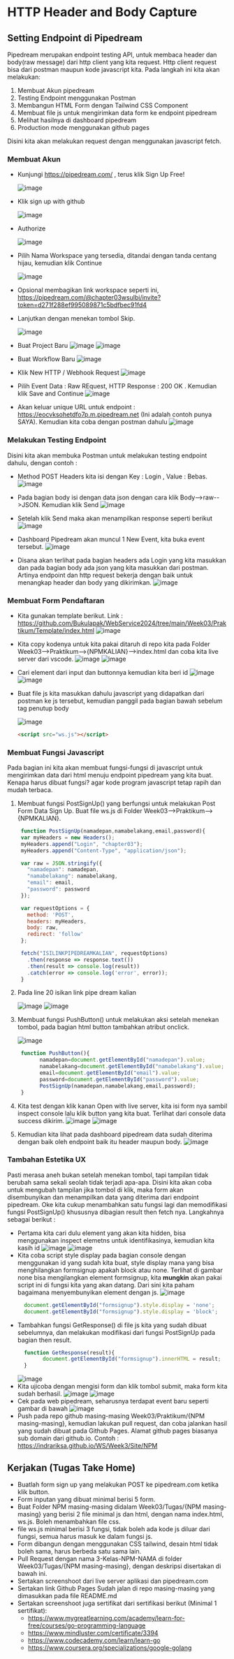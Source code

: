 # HTTP Header and Body Capture

## Setting Endpoint di Pipedream

Pipedream merupakan endpoint testing API, untuk membaca header dan body(raw message) dari http client yang kita request. Http client request bisa dari postman maupun kode javascript kita. Pada langkah ini kita akan melakukan:
1. Membuat Akun pipedream
2. Testing Endpoint menggunakan Postman
3. Membangun HTML Form dengan Tailwind CSS Component
4. Membuat file js untuk mengirimkan data form ke endpoint pipedream
5. Melihat hasilnya di dashboard pipedream
6. Production mode menggunakan github pages

Disini kita akan melakukan request dengan menggunakan javascript fetch.

### Membuat Akun

* Kunjungi https://pipedream.com/ , terus klik Sign Up Free! 

  ![image](https://user-images.githubusercontent.com/11188109/220200037-5f556ae6-3bd6-4aa3-9869-00c1d119bb51.png)
  
* Klik sign up with github

  ![image](https://user-images.githubusercontent.com/26703717/222384917-1c39dada-86f2-401e-a394-bdb561eaeac3.png) 
* Authorize

  ![image](https://user-images.githubusercontent.com/26703717/222384917-1c39dada-86f2-401e-a394-bdb561eaeac3.png) 
  
* Pilih Nama Workspace yang tersedia, ditandai dengan tanda centang hijau, kemudian klik Continue

  ![image](https://user-images.githubusercontent.com/26703717/222385437-4206ac91-7c76-46b5-9ed1-807f59f47136.png)
* Opsional membagikan link workspace seperti ini, https://pipedream.com/@chapter03wsulbi/invite?token=d271f288ef995089871c5bdfbec91fd4
* Lanjutkan dengan menekan tombol Skip.
  
  ![image](https://user-images.githubusercontent.com/26703717/222385986-dbf17b1e-2d40-45d9-b6f9-6ad5ce111a0d.png)

* Buat Project Baru
![image](https://github.com/Bukulapak/WebService2024/assets/26703717/7931de30-ebb4-4a38-b81c-4d8ee4634a2f)
![image](https://github.com/Bukulapak/WebService2024/assets/26703717/46ec8f9a-cd7d-4148-bb63-dbd1fc25207e)

* Buat Workflow Baru
![image](https://github.com/Bukulapak/WebService2024/assets/26703717/4c588571-bec3-4036-a076-d7bacc87d6f8)

* Klik New HTTP / Webhook Request
  ![image](https://user-images.githubusercontent.com/26703717/222385768-722b1c42-a0a7-4d67-8508-e5645308e928.png)
* Pilih Event Data : Raw REquest, HTTP Response : 200 OK . Kemudian klik Save and Continue
  ![image](https://github.com/Bukulapak/WebService2024/assets/26703717/3912d977-8fdc-40f7-a8de-2d233d5409c7)
* Akan keluar unique URL untuk endpoint : https://eocvksohetdfo7p.m.pipedream.net (Ini adalah contoh punya SAYA). Kemudian kita coba dengan postman dahulu
  ![image](https://github.com/Bukulapak/WebService2024/assets/26703717/fe94bcf0-f078-4507-b6cc-0c7e6f0fa258)

### Melakukan Testing Endpoint

Disini kita akan membuka Postman untuk melakukan testing endpoint dahulu, dengan contoh :
* Method POST Headers kita isi dengan Key : Login , Value : Bebas. 
  ![image](https://github.com/Bukulapak/WebService2024/assets/26703717/7a424526-6eca-4c39-a66f-61f013e433e1)
  
* Pada bagian body isi dengan data json dengan cara klik Body-->raw-->JSON. Kemudian klik Send
  ![image](https://github.com/Bukulapak/WebService2024/assets/26703717/5ba5e49c-7074-468e-b9d4-f5ee9b5961a6)

* Setelah klik Send maka akan menampilkan response seperti berikut
  ![image](https://github.com/Bukulapak/WebService2024/assets/26703717/d26abc39-c42f-4723-86a5-54c7ca9b0138)

* Dashboard Pipedream akan muncul 1 New Event, kita buka event tersebut.
  ![image](https://github.com/Bukulapak/WebService2024/assets/26703717/bb61f426-7cfc-48ef-a28e-ef2e8a30d0e0)

* Disana akan terlihat pada bagian headers ada Login yang kita masukkan dan pada bagian body ada json yang kita masukkan dari postman. Artinya endpoint dan http request bekerja dengan baik untuk menangkap header dan body yang dikirimkan.
  ![image](https://github.com/Bukulapak/WebService2024/assets/26703717/c94a591f-fe9b-4b7e-a452-72ef99a65ba5)

### Membuat Form Pendaftaran

* Kita gunakan template berikut. Link : https://github.com/Bukulapak/WebService2024/tree/main/Week03/Praktikum/Template/index.html
  ![image](https://github.com/Bukulapak/WebService2024/assets/26703717/89cb1eb1-ba82-4c79-9405-961d467e781f)
* Kita copy kodenya untuk kita pakai ditaruh di repo kita pada Folder Week03-->Praktikum-->{NPMKALIAN}-->index.html dan coba kita live server dari vscode.
  ![image](https://user-images.githubusercontent.com/26703717/222399786-36156e16-adc7-4327-8bdd-92f3f2e9de2c.png)
  ![image](https://github.com/Bukulapak/WebService2024/assets/26703717/a8fbcb9e-a32a-4f9d-b666-b23b159327be)
* Cari element dari input dan buttonnya kemudian kita beri id
  ![image](https://github.com/Bukulapak/WebService2024/assets/26703717/f6720026-a621-4e4d-b968-9814f7c95972)
  ![image](https://github.com/indrariksa/ws2024test/assets/26703717/d9b6db50-fa76-41b6-98c5-c2d0f68440f6)
* Buat file js kita masukkan dahulu javascript yang didapatkan dari postman ke js tersebut, kemudian panggil pada bagian bawah sebelum tag penutup body

  ![image](https://user-images.githubusercontent.com/26703717/222392397-900e8868-f866-46e4-b939-abaad852c444.png)
  ```html
  <script src="ws.js"></script>
  ```


### Membuat Fungsi Javascript

Pada bagian ini kita akan membuat fungsi-fungsi di javascript untuk mengirimkan data dari html menuju endpoint pipedream yang kita buat. Kenapa harus dibuat fungsi? agar kode program javascript tetap rapih dan mudah terbaca.
1. Membuat fungsi PostSignUp() yang berfungsi untuk melakukan Post Form Data Sign Up. Buat file ws.js di Folder Week03-->Praktikum-->{NPMKALIAN}. 
   ```javascript
    function PostSignUp(namadepan,namabelakang,email,password){
    var myHeaders = new Headers();
    myHeaders.append("Login", "chapter03");
    myHeaders.append("Content-Type", "application/json");
   
    var raw = JSON.stringify({
      "namadepan": namadepan,
      "namabelakang": namabelakang,
      "email": email,
      "password": password
    });
   
    var requestOptions = {
      method: 'POST',
      headers: myHeaders,
      body: raw,
      redirect: 'follow'
    };
   
    fetch("ISILINKPIPEDREAMKALIAN", requestOptions)
      .then(response => response.text())
      .then(result => console.log(result))
      .catch(error => console.log('error', error));
    }
   ```
2. Pada line 20 isikan link pipe dream kalian

   ![image](https://github.com/Bukulapak/WebService2024/assets/26703717/a4809473-09ce-4704-988d-5b9f47e57228)
   ![image](https://github.com/indrariksa/ws2024test/assets/26703717/77062c0f-201f-42c0-b0aa-942870b6cbab)

3. Membuat fungsi PushButton() untuk melakukan aksi setelah menekan tombol, pada bagian html button tambahkan atribut onclick.

   ![image](https://user-images.githubusercontent.com/11188109/220208507-0d5cb2cc-4979-410c-a3e0-a804caa732c4.png)
   ```javascript
    function PushButton(){
          namadepan=document.getElementById("namadepan").value;
          namabelakang=document.getElementById("namabelakang").value;
          email=document.getElementById("email").value;
          password=document.getElementById("password").value;
          PostSignUp(namadepan,namabelakang,email,password);
    }
   ```
4. Kita test dengan klik kanan Open with live server, kita isi form nya sambil inspect console lalu klik button yang kita buat. Terlihat dari console data success dikirim. 
   ![image](https://user-images.githubusercontent.com/26703717/222400423-db80721c-07df-412f-bee6-cd5928b76e98.png)
   ![image](https://github.com/Bukulapak/WebService2024/assets/26703717/5ade8525-9813-40e0-aec2-ba01f87e595e)
5. Kemudian kita lihat pada dashboard pipedream data sudah diterima dengan baik oleh endpoint baik itu header maupun body.
   ![image](https://github.com/indrariksa/ws2024test/assets/26703717/44e023f3-0560-4c28-88df-5b35ddeacd78)

### Tambahan Estetika UX

Pasti merasa aneh bukan setelah menekan tombol, tapi tampilan tidak berubah sama sekali seolah tidak terjadi apa-apa. Disini kita akan coba untuk mengubah tampilan jika tombol di klik, maka form akan disembunyikan dan menampilkan data yang diterima dari endpoint pipedream. Oke kita cukup menambahkan satu fungsi lagi dan memodifikasi fungsi PostSignUp() khususnya dibagian result then fetch nya. Langkahnya sebagai berikut :

* Pertama kita cari dulu element yang akan kita hidden, bisa menggunakan inspect elemetns untuk identifikasinya, kemudian kita kasih id
  ![image](https://github.com/Bukulapak/WebService2024/assets/26703717/988d4508-6697-4f67-995d-5bf672a3a602)
  ![image](https://user-images.githubusercontent.com/11188109/220210342-a81493b4-453b-4cd1-a526-3ca1092f6ebc.png)
* Kita coba script style display pada bagian console dengan menggunakan id yang sudah kita buat, style display mana yang bisa menghilangkan formsignup apakah block atau none. Terlihat di gambar none bisa mengilangkan element formsignup, kita **mungkin** akan pakai script ini di fungsi kita yang akan datang. Dari sini kita paham bagaimana menyembunyikan element dengan js.
  ![image](https://github.com/Bukulapak/WebService2024/assets/26703717/172ad78e-bafb-444b-af5f-e0c24a19c7be)
  ```javascript
    document.getElementById("formsignup").style.display = 'none';
    document.getElementById("formsignup").style.display = 'block';
  ```
* Tambahkan fungsi GetResponse() di file js kita yang sudah dibuat sebelumnya, dan melakukan modifikasi dari fungsi PostSignUp pada bagian then result.
  ```javascript
    function GetResponse(result){
          document.getElementById("formsignup").innerHTML = result;
    }
  ```
  ![image](https://github.com/indrariksa/ws2024test/assets/26703717/72c223a8-3247-41df-91cc-12029c5fba0a)
* Kita ujicoba dengan mengisi form dan klik tombol submit, maka form kita sudah berhasil.
  ![image](https://github.com/Bukulapak/WebService2024/assets/26703717/725687af-a66a-42e8-a500-015266486c99)
  ![image](https://github.com/Bukulapak/WebService2024/assets/26703717/419c0e6c-e335-42c7-bc43-cee0548fe7bf)
* Cek pada web pipedream, seharusnya terdapat event baru seperti gambar di bawah
  ![image](https://github.com/Bukulapak/WebService2024/assets/26703717/881525bb-f28b-42ad-b22f-82ff893de1cb)
* Push pada repo github masing-masing Week03/Praktikum/{NPM masing-masing}, kemudian lakukan pull request, dan coba jalankan hasil yang sudah dibuat pada Github Pages. Alamat github pages biasanya sub domain dari github.io. Contoh : https://indrariksa.github.io/WS/Week3/Site/NPM

## Kerjakan (Tugas Take Home)

* Buatlah form sign up yang melakukan POST ke pipedream.com ketika klik button.
* Form inputan yang dibuat minimal berisi 5 form.
* Buat Folder NPM masing-masing didalam Week03/Tugas/{NPM masing-masing} yang berisi 2 file minimal js dan html, dengan nama index.html, ws.js. Boleh menambahkan file css.
* file ws.js minimal berisi 3 fungsi, tidak boleh ada kode js diluar dari fungsi, semua harus masuk ke dalam fungsi js.
* Form dibangun dengan menggunakan CSS tailwind, desain html tidak boleh sama, harus berbeda satu sama lain.
* Pull Request dengan nama 3-Kelas-NPM-NAMA di folder Week03/Tugas/{NPM masing-masing}, dengan deskripsi disertakan di bawah ini.
* Sertakan screenshoot dari live server aplikasi dan pipedream.com
* Sertakan link Github Pages Sudah jalan di repo masing-masing yang dimasukkan pada file README.md
* Sertakan screenshoot juga sertifikat dari sertifikasi berikut (Minimal 1 sertifikat): 
  * https://www.mygreatlearning.com/academy/learn-for-free/courses/go-programming-language 
  * https://www.mindluster.com/certificate/3394
  * https://www.codecademy.com/learn/learn-go
  * https://www.coursera.org/specializations/google-golang

